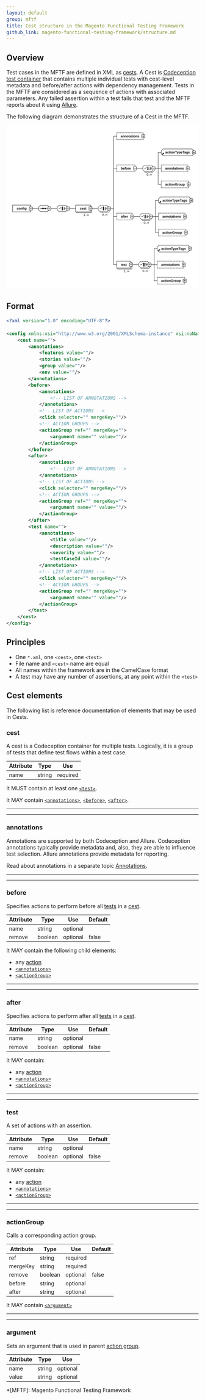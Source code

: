 ```yaml
---
layout: default
group: mftf
title: Cest structure in the Magento Functional Testing Framework
github_link: magento-functional-testing-framework/structure.md
---
```



## Overview

Test cases in the MFTF are defined in XML as [cests][cest].
A Cest is [Codeception test container][codeception cest] that contains multiple individual tests with cest-level metadata and before/after actions with dependency management.
Tests in the MFTF are considered as a sequence of actions with associated parameters.
Any failed assertion within a test fails that test and the MFTF reports about it using [Allure].

The following diagram demonstrates the structure of a Cest in the MFTF.

![Full test diagram](../img/cest-diagram.svg)

## Format

```xml
<?xml version="1.0" encoding="UTF-8"?>

<config xmlns:xsi="http://www.w3.org/2001/XMLSchema-instance" xsi:noNamespaceSchemaLocation="../../../../../../vendor/magento/magento2-acceptance-test-framework/src/Magento/AcceptanceTestFramework/Test/etc/testSchema.xsd">
    <cest name="">
        <annotations>
            <features value=""/>
            <stories value=""/>
            <group value=""/>
            <env value=""/>
        </annotations>
        <before>
            <annotations>
                <!-- LIST OF ANNOTATIONS -->
            </annotations>
            <!-- LIST OF ACTIONS -->
            <click selector="" mergeKey=""/>
            <!-- ACTION GROUPS -->
            <actionGroup ref="" mergeKey="">
                <argument name="" value=""/>
            </actionGroup>       
        </before>
        <after>
            <annotations>
                <!-- LIST OF ANNOTATIONS -->
            </annotations>
            <!-- LIST OF ACTIONS -->
            <click selector="" mergeKey=""/>
            <!-- ACTION GROUPS -->
            <actionGroup ref="" mergeKey="">
                <argument name="" value=""/>
            </actionGroup> 
        </after>
        <test name="">
            <annotations>
                <title value=""/>
                <description value=""/>
                <severity value=""/>
                <testCaseId value=""/>
            </annotations>
            <!-- LIST OF ACTIONS -->
            <click selector="" mergeKey=""/>
            <!-- ACTION GROUPS -->
            <actionGroup ref="" mergeKey="">
                <argument name="" value=""/>
            </actionGroup>
        </test>
    </cest>
</config> 
```

## Principles

* One `*.xml`, one `<cest>`, one `<test>`
* File name and `<cest>` name are equal
* All names within the framework are in the CamelCase format
* A test may have any number of assertions, at any point within the `<test>`

## Cest elements

The following list is reference documentation of elements that may be used in Cests.

### cest

A cest is a Codeception container for multiple tests. Logically, it is a group of tests that define test flows within a test case.

Attribute|Type|Use
---|---|---
name|string|required

It MUST contain at least one [`<test>`][test].

It MAY contain [`<annotations>`][annotations], [`<before>`][before], [`<after>`][after].

***
***

### annotations

Annotations are supported by both Codeception and Allure.
Codeception annotations typically provide metadata and, also, they are able to influence test selection.
Allure annotations provide metadata for reporting.

Read about annotations in a separate topic [Annotations][annotations].

***
***

### before

Specifies actions to perform before all [tests][test] in a [cest].

Attribute|Type|Use|Default
---|---|---|---
name|string|optional|
remove|boolean|optional|false

It MAY contain the following child elements:
 
 * any [action]
 * [`<annotations>`][annotations]
 * [`<actionGroup>`][action group]

***
***
 
### after

Specifies actions to perform after all [tests][test] in a [cest].

Attribute|Type|Use|Default
---|---|---|---
name|string|optional|
remove|boolean|optional|false

It MAY contain:
 
 * any [action]
 * [`<annotations>`][annotations]
 * [`<actionGroup>`][action group]
 
***
***
 
### test

A set of actions with an assertion.

Attribute|Type|Use|Default
---|---|---|---
name|string|optional|
remove|boolean|optional|false

It MAY contain:
 
 * any [action]
 * [`<annotations>`][annotations]
 * [`<actionGroup>`][action group]
 
***
***

### actionGroup

Calls a corresponding action group.

Attribute|Type|Use|Default
---|---|---|---
ref|string|required|	
mergeKey|string|required|	
remove|boolean|optional|false
before|string|optional|	
after|string|optional|

It MAY contain [`<argument>`][argument]


***
***

### argument

Sets an argument that is used in parent [action group].

Attribute|Type|Use
---|---|---
name|string|optional	
value|string|optional


<!-- LINKS DEFINITIONS -->

[action]: ./actions.html
[action group]: #actiongroup
[after]: #after
[annotations]: ./annotations.html
[argument]: #argument
[before]: #before
[cest]: #cest
[test]: #test

[Allure]: https://github.com/allure-framework/
[codeception cest]: http://codeception.com/docs/07-AdvancedUsage#Cest-Classes

<!-- Abbreviations -->

*[MFTF]: Magento Functional Testing Framework 